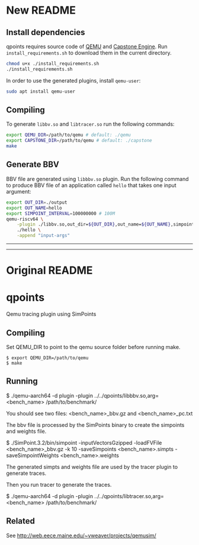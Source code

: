 # New README

## Install dependencies
qpoints requires source code of [QEMU]() and [Capstone Engine](). Run ```install_requirements.sh``` to download them in the current directory.
```bash
chmod u+x ./install_requirements.sh
./install_requirements.sh
```
In order to use the generated plugins, install ```qemu-user```: 
```bash
sudo apt install qemu-user
```


## Compiling
To generate ```libbv.so``` and ```libtracer.so``` run the following commands:
```bash 
export QEMU_DIR=/path/to/qemu # default: ./qemu
export CAPSTONE_DIR=/path/to/qemu # default: ./capstone
make
```

## Generate BBV
BBV file are generated using ```libbbv.so``` plugin. Run the following command to produce BBV file of an application called ```hello``` that takes one input argument:
```bash 
export OUT_DIR=./output
export OUT_NAME=hello
export SIMPOINT_INTERVAL=100000000 # 100M
qemu-riscv64 \
    -plugin ./libbv.so,out_dir=${OUT_DIR},out_name=${OUT_NAME},simpoint_interval=${SIMPOINT_INTERVAL} \
    ./hello \
    -append "input-args"
```
---
---

# Original README
# qpoints
Qemu tracing plugin using SimPoints

Compiling
---
Set QEMU_DIR to point to the qemu source folder before running make.

```
$ export QEMU_DIR=/path/to/qemu
$ make
```

Running
---

$ ./qemu-aarch64 -d plugin -plugin ../../qpoints/libbbv.so,arg=<bench_name> /path/to/benchmark/

You should see two files: <bench_name>_bbv.gz and <bench_name>_pc.txt

The bbv file is processed by the SimPoints binary to create the simpoints and
weights file.

$ ./SimPoint.3.2/bin/simpoint -inputVectorsGzipped -loadFVFile <bench_name>_bbv.gz -k 10 -saveSimpoints <bench_name>.simpts  -saveSimpointWeights <bench_name>.weights

The generated simpts and weights file are used by the tracer plugin to generate
traces.

Then you run tracer to generate the traces.

$ ./qemu-aarch64 -d plugin -plugin ../../qpoints/libtracer.so,arg=<bench_name> /path/to/benchmark/

Related
---

See http://web.eece.maine.edu/~vweaver/projects/qemusim/

